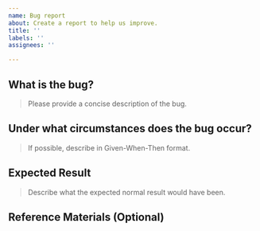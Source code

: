 ```yaml
---
name: Bug report
about: Create a report to help us improve.
title: ''
labels: ''
assignees: ''

---
```


## What is the bug?

> Please provide a concise description of the bug.

## Under what circumstances does the bug occur?

> If possible, describe in Given-When-Then format.

## Expected Result

> Describe what the expected normal result would have been.

## Reference Materials (Optional)
